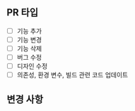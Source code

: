 ## PR 타입

- [ ] 기능 추가
- [ ] 기능 변경
- [ ] 기능 삭제
- [ ] 버그 수정
- [ ] 디자인 수정
- [ ] 의존성, 환경 변수, 빌드 관련 코드 업데이트

## 변경 사항
